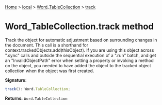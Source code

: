[Home](./index) &gt; [local](local.md) &gt; [Word\_TableCollection](local.word_tablecollection.md) &gt; [track](local.word_tablecollection.track.md)

# Word\_TableCollection.track method

Track the object for automatic adjustment based on surrounding changes in the document. This call is a shorthand for context.trackedObjects.add(thisObject). If you are using this object across ".sync" calls and outside the sequential execution of a ".run" batch, and get an "InvalidObjectPath" error when setting a property or invoking a method on the object, you needed to have added the object to the tracked object collection when the object was first created.

**Signature:**
```javascript
track(): Word.TableCollection;
```
**Returns:** `Word.TableCollection`

